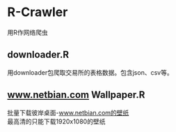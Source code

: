 # R-Crawler
用R作网络爬虫

## downloader.R
用downloader包爬取交易所的表格数据。包含json、csv等。

## www.netbian.com Wallpaper.R
批量下载彼岸桌面-www.netbian.com的壁纸  
最高清的只能下载1920x1080的壁纸
